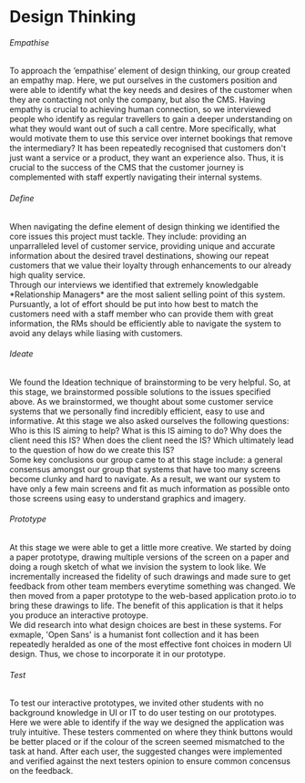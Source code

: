 <h1> Design Thinking </h1>  
<h6> Empathise </h6>  
To approach the ‘empathise’ element of design thinking, our group created an empathy map. Here, we put ourselves in the customers position and were able to identify what the key needs and desires of the customer when they are contacting not only the company, but also the CMS. Having empathy is crucial to achieving human connection, so we interviewed people who identify as regular travellers to gain a deeper understanding on what they would want out of such a call centre. More specifically, what would motivate them to use this service over internet bookings that remove the intermediary? It has been repeatedly recognised that customers don't just want a service or a product, they want an experience also. Thus, it is crucial to the success of the CMS that the customer journey is complemented with staff expertly navigating their internal systems.      
  
<h6> Define </h6>  
When navigating the define element of design thinking we identified the core issues this project must tackle. They include: providing an unparralleled level of customer service, providing unique and accurate information about the desired travel destinations, showing our repeat customers that we value their loyalty through enhancements to our already high quality service. 
<br/>
Through our interviews we identified that extremely knowledgable *Relationship Managers* are the most salient selling point of this system. Pursuantly, a lot of effort should be put into how best to match the customers need with a staff member who can provide them with great information, the RMs should be efficiently able to navigate the system to avoid any delays while liasing with customers. 
<br/>
<h6> Ideate </h6>  
We found the Ideation technique of brainstorming to be very helpful. So, at this stage, we brainstormed possible solutions to the issues specified above. As we brainstormed, we thought about some customer service systems that we personally find incredibly efficient, easy to use and informative. At this stage we also asked ourselves the following questions: Who is this IS aiming to help? What is this IS aiming to do? Why does the client need this IS? When does the client need the IS? Which ultimately lead to the question of how do we create this IS?   
<br/>
Some key conclusions our group came to at this stage include: a general consensus amongst our group that systems that have too many screens become clunky and hard to navigate. As a result, we want our system to have only a few main screens and fit as much information as possible onto those screens using easy to understand graphics and imagery.   
<br/>
<h6> Prototype </h6>  
At this stage we were able to get a little more creative. We started by doing a paper prototype, drawing multiple versions of the screen on a paper and doing a rough sketch of what we invision the system to look like. We incrementally increased the fidelity of such drawings and made sure to get feedback from other team members everytime something was changed. We then moved from a paper prototype to the web-based application proto.io to bring these drawings to life. The benefit of this application is that it helps you produce an interactive protoype. 
<br/>
We did research into what design choices are best in these systems. For exmaple, 'Open Sans' is a humanist font collection and it has been repeatedly heralded as one of the most effective font choices in modern UI design. Thus, we chose to incorporate it in our prototype.
<br/>
<h6> Test </h6>    
To test our interactive prototypes, we invited other students with no background knowledge in UI or IT to do user testing on our prototypes. Here we were able to identify if the way we designed the application was truly intuitive. These testers commented on where they think buttons would be better placed or if the colour of the screen seemed mismatched to the task at hand. After each user, the suggested changes were implemented and verified against the next testers opinion to ensure common concensus on the feedback.  

